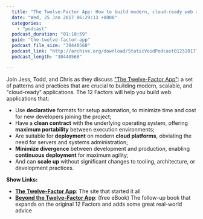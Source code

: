 ```yaml
---
  title: "The Twelve-Factor App: How to build modern, cloud-ready web applications"
  date: "Wed, 25 Jan 2017 06:29:13 +0000"
  categories: 
    - "podcast"
  podcast_duration: "01:10:59"
  guid: "the-twelve-factor-app"
  podcast_file_size: "30440568"
  podcast_link: "http://archive.org/download/StaticVoidPodcast01232017TwelveFactor/StaticVoidPodcast-01232017-TwelveFactor.mp3"
  podcast_length: "30440568"

---
```

Join Jess, Todd, and Chris as they discuss ["The Twelve-Factor App"](https://12factor.net/): a set of patterns and practices that are crucial to building modern, scalable, and "cloud-ready" applications. The 12 Factors will help you build web applications that:

*   Use **declarative** formats for setup automation, to minimize time and cost for new developers joining the project;
*   Have a **clean contract** with the underlying operating system, offering **maximum portability** between execution environments;
*   Are suitable for **deployment** on modern **cloud platforms**, obviating the need for servers and systems administration;
*   **Minimize divergence** between development and production, enabling **continuous deployment** for maximum agility;
*   And can **scale up** without significant changes to tooling, architecture, or development practices.

**Show Links:**

*   **[The Twelve-Factor App](https://12factor.net/)**: The site that started it all
*   **[Beyond the Twelve-Factor App](https://content.pivotal.io/ebooks/beyond-the-12-factor-app)**: (free eBook) The follow-up book that expands on the original 12 Factors and adds some great real-world advice